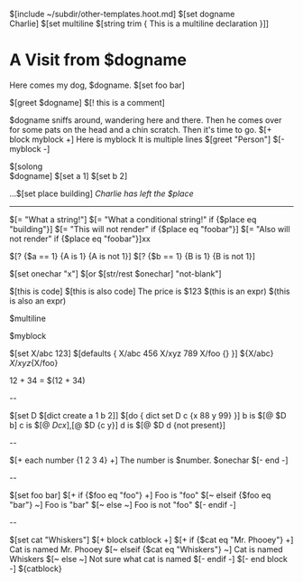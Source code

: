 $[include ~/subdir/other-templates.hoot.md]
   $[set dogname \
Charlie]
$[set multiline $[string trim {
This is a multiline declaration
}]]
# A Visit from $dogname

Here comes my dog, $dogname.
$[set foo bar]

$[greet $dogname]
$[! this is a comment]

$dogname sniffs around, wandering here and there.
Then he comes over for some pats on the head
and a chin scratch. Then it's time to go.
$[+ block myblock +]
Here is myblock
It is multiple lines
$[greet "Person"]
$[- myblock -]

$[solong \
$dogname]
$[set a 1]    $[set b 2]

...$[set place building]
*Charlie has left the $place*

---

$[= "What a string!"]
$[= "What a conditional string!" if {$place eq "building"}]
$[= "This will not render" if {$place eq "foobar"}]
$[= "Also will not render" if {$place eq "foobar"}]xx

$[? {$a == 1} {A is 1} {A is not 1}]
$[? {$b == 1} {B is 1} {B is not 1}]

$[set onechar "x"]
$[or $[str/rest $onechar] "not-blank"]

\$[this is code]
$\[this is also code]
The price is $123
\$(this is an expr)
$\(this is also an expr)

$multiline

$myblock

$[set X/abc 123]
$[defaults {
    X/abc 456
    X/xyz 789
    X/foo {}
}]
${X/abc} ${X/xyz}${X/foo}

12 + 34 = $(12 + 34)

--

$[set D $[dict create a 1 b 2]]
$[do {
    dict set D c {x 88 y 99}
}]
b is $[@ $D b]
c is $[@ $D {c x}],$[@ $D {c y}]
d is $[@ $D d {not present}]

--

$[+ each number {1 2 3 4} +]
The number is $number. $onechar
$[- end -]

--

$[set foo bar]
$[+ if {$foo eq "foo"} +]
Foo is "foo"
$[~ elseif {$foo eq "bar"} ~]
Foo is "bar"
$[~ else ~]
Foo is not "foo"
$[- endif -]

--

$[set cat "Whiskers"]
$[+ block catblock +]
$[+ if {$cat eq "Mr. Phooey"} +]
Cat is named Mr. Phooey
$[~ elseif {$cat eq "Whiskers"} ~]
Cat is named Whiskers
$[~ else ~]
Not sure what cat is named
$[- endif -]
$[- end block -]
${catblock}
